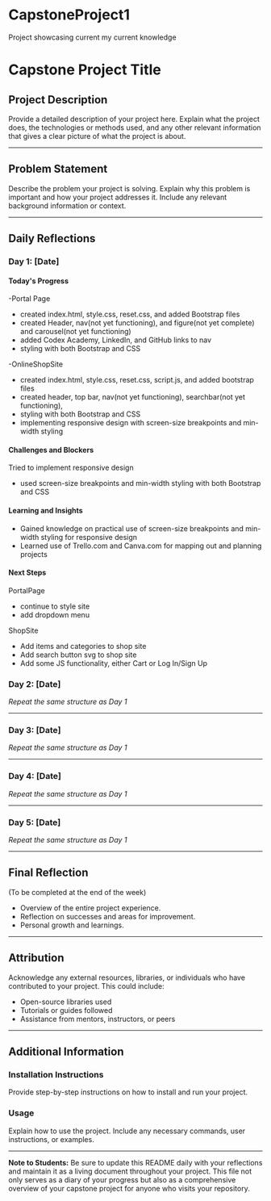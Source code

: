 # CapstoneProject1

Project showcasing current my current knowledge

# Capstone Project Title

## Project Description

Provide a detailed description of your project here. Explain what the project does, the technologies or methods used, and any other relevant information that gives a clear picture of what the project is about.

---

## Problem Statement

Describe the problem your project is solving. Explain why this problem is important and how your project addresses it. Include any relevant background information or context.

---

## Daily Reflections

### Day 1: [Date]

#### Today's Progress

-Portal Page

- created index.html, style.css, reset.css, and added Bootstrap files
- created Header, nav(not yet functioning), and figure(not yet complete) and carousel(not yet functioning)
- added Codex Academy, LinkedIn, and GitHub links to nav
- styling with both Bootstrap and CSS

-OnlineShopSite

- created index.html, style.css, reset.css, script.js, and added bootstrap files
- created header, top bar, nav(not yet functioning), searchbar(not yet functioning),
- styling with both Bootstrap and CSS
- implementing responsive design with screen-size breakpoints and min-width styling

#### Challenges and Blockers

Tried to implement responsive design

- used screen-size breakpoints and min-width styling with both Bootstrap and CSS

#### Learning and Insights

- Gained knowledge on practical use of screen-size breakpoints and
  min-width styling for responsive design
- Learned use of Trello.com and Canva.com for mapping out and planning projects

#### Next Steps

PortalPage

- continue to style site
- add dropdown menu

ShopSite

- Add items and categories to shop site
- Add search button svg to shop site
- Add some JS functionality, either Cart or Log In/Sign Up

### Day 2: [Date]

_Repeat the same structure as Day 1_

---

### Day 3: [Date]

_Repeat the same structure as Day 1_

---

### Day 4: [Date]

_Repeat the same structure as Day 1_

---

### Day 5: [Date]

_Repeat the same structure as Day 1_

---

## Final Reflection

(To be completed at the end of the week)

- Overview of the entire project experience.
- Reflection on successes and areas for improvement.
- Personal growth and learnings.

---

## Attribution

Acknowledge any external resources, libraries, or individuals who have contributed to your project. This could include:

- Open-source libraries used
- Tutorials or guides followed
- Assistance from mentors, instructors, or peers

---

## Additional Information

### Installation Instructions

Provide step-by-step instructions on how to install and run your project.

### Usage

Explain how to use the project. Include any necessary commands, user instructions, or examples.

---

**Note to Students:** Be sure to update this README daily with your reflections and maintain it as a living document throughout your project. This file not only serves as a diary of your progress but also as a comprehensive overview of your capstone project for anyone who visits your repository.

